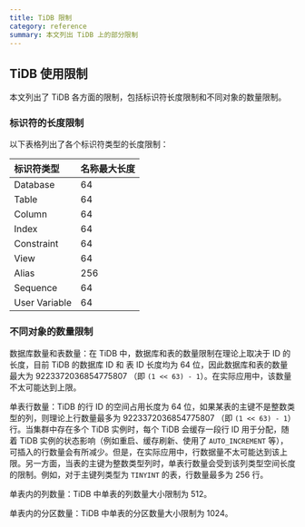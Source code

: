 ```yaml
---
title: TiDB 限制
category: reference
summary: 本文列出 TiDB 上的部分限制
---
```


## TiDB 使用限制

本文列出了 TiDB 各方面的限制，包括标识符长度限制和不同对象的数量限制。

### 标识符的长度限制

以下表格列出了各个标识符类型的长度限制：

| 标识符类型 | 名称最大长度 |
| :------- | :------ |
| Database | 64 |
| Table | 64 |
| Column | 64 |
| Index | 64 |
| Constraint | 64 |
| View | 64 |
| Alias | 256 |
| Sequence | 64 |
| User Variable | 64 |

### 不同对象的数量限制

数据库数量和表数量：在 TiDB 中，数据库和表的数量限制在理论上取决于 ID 的长度，目前 TiDB 的数据库 ID 和 表 ID 长度均为 64 位，因此数据库和表的数量最大为 9223372036854775807 （即 `(1 << 63) - 1`）。在实际应用中，该数量不太可能达到上限。

单表行数量：TiDB 的行 ID 的空间占用长度为 64 位，如果某表的主键不是整数类型的列，则理论上行数量最多为 9223372036854775807 （即 `(1 << 63) - 1`）行。当集群中存在多个 TiDB 实例时，每个 TiDB 会缓存一段行 ID 用于分配，随着 TiDB 实例的状态影响（例如重启、缓存刷新、使用了 `AUTO_INCREMENT` 等），可插入的行数量会有所减少。但是，在实际应用中，行数据量不太可能达到该上限。另一方面，当表的主键为整数类型列时，单表行数量会受到该列类型空间长度的限制。例如，对于主键列类型为 `TINYINT` 的表，行数量最多为 256 行。

单表内的列数量：TiDB 中单表的列数量大小限制为 512。

单表内的分区数量：TiDB 中单表的分区数量大小限制为 1024。
